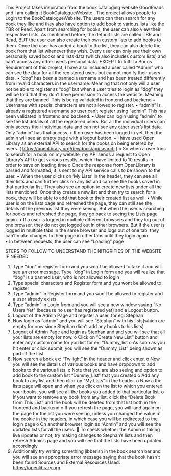 This Project takes inspiration from the book cataloging website GoodReads and I am calling it BookCatalogueWebsite .
The project allows people to Login to the BookCatalogueWebsite. The users can then search for any book they like and they also have option to add book to various lists like the TBR or Read. Apart from searching for books, the user can also view their respective Lists. As mentioned before, the default lists are called TBR and Read, BUT the user can also create their own custom lists to add books to them. Once the user has added a book to the list, they can also delete the book from that list whenever they wish.
Every user can only see their own personally saved books and lists data (which also includes custom lists) and can’t access any other user’s personal data. EXCEPT to fulfill a Bonus Requirement of this project, I have also included a user called “Admin” who can see the data for all the registered users but cannot modify their users data.
• “dog” has been a banned username and has been treated differently from invalid characters in the username: Meaning that not only will a user not be able to register as “dog” but when a user tries to login as “dog” they will be told that they don’t have permission to access the website. Meaning that they are banned. This is being validated in frontend and backend
• Username with special characters are not allowed to register.
• “admin” is already a registered username so user can’t register using “admin”. This has been validated in frontend and backend.
• User can login using “admin” to see the list details of all the registered users. But all the individual users can only access their individual data and can not see any other user’s list data. Only “admin” has that access.
• If no user has been logged in yet, then the admin will see an empty page with a logout button.
• I have used Open Library as an external API to search for the books on being entered by users. ( https://openlibrary.org/dev/docs/api/search )
o So when a user tries to search for a book on my website, my API sends a request to Open Library’s API to get various results, which I have limited to 10 results in-order to save on loading time
o Once the response from OpenLibrary is parsed and formatted, it is sent to my API service calls to be shown to the user.
• When the user clicks on ‘My Lists’ in the header, they can see all their lists and can further click on any list and can see the books saved in that particular list. They also see an option to create new lists under all the lists mentioned. Once they create a new list and then try to search for a book, they will be able to add that book to their created list as well.
• While user is on the lists page and refreshed the page, they can still see the details of the previous list they were seeing. But when the user is searching for books and refreshed the page, they go back to seeing the Lists page again.
• If a user is logged in multiple different browsers and they log out of one browser, they do not get logged out in other browsers. But if the user is logged in multiple tabs in the same browser and logs out of one tab, they can’t make changes to their page in other tabs until they login again.  
• In between requests, the user can see “Loading” page

STEPS TO FOLLOW TO UNDERSTAND THE NITIGRITIES OF THE WEBSITE IF NEEDED

1. Type “dog” in register form and you won’t be allowed to take it and will see an error message. Type “dog” in Login form and you will realize that “dog” is a banned user, who is not allowed to login
2. Type special characters and Register form and you wont be allowed to register
3. Type “admin” in Register form and you won’t be allowed to register and a user already exists.
4. Type “admin” in Login from and you will see a new window saying “No Users Yet” (because no user has registered yet) and a Logout button.
5. Logout of the Admin Page and register a user, for eg: Stephan
6. Now login as “admin” and you will see “Stephan” with his lists(which are empty for now since Stephan didn’t add any books to his lists)
7. Logout of Admin Page and login as Stephan and and you will see that all your lists are empty for now.
   o Click on “Create New List” button and enter any custom name for you list for ex: “Dummy_list
   o As soon as you hit enter or click submit, you will see the “Dummy_List” being shown as part of the List.
8. Now search a book ex: “Twilight” in the header and click enter.
   o Now you will see the details of various books and have dropdown to add books to the various lists.
   o Note that you are also seeing and option to add book to the custom list “Dummy_List” that you created
   o Add any book to any list and then click on “My Lists” in the header.
   o Now a the lists page will open and when you click on the list to which you entered your books, you will see all the books you added to that particular list.
   o If you want to remove any book from any list, click the “Delete Book from This List” and the book will be deleted from that list both in the frontend and backend
   o If you refresh the page, you will land again on the page for the list you were seeing, unless you changed the value of the cookie in the headers, in which case you will be redirected to the login page
   o On another browser login as “Admin” and you will see the updated lists for all the users.
    To check whether the Admin is taking live updates or not, try making changes to Stephan’s lists and then refresh Admin’s page and you will see that the lists have been updated accordingly.
9. Additionally try writing something jibberish in the book search bar and you will see an appropriate error message saying that the book hasn't been found
   Sources and External Resources Used:
   https://openlibrary.org
